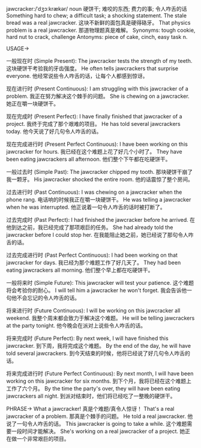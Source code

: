 jawcracker:/ˈdʒɔːkrækər/
noun
硬饼干; 难咬的东西; 费力的事; 令人咋舌的话
Something hard to chew; a difficult task; a shocking statement.
The stale bread was a real jawcracker.  这块不新鲜的面包真是硬得硌牙。
That physics problem is a real jawcracker.  那道物理题真是难解。
Synonyms:  tough cookie, hard nut to crack, challenge
Antonyms:  piece of cake, cinch, easy task
n.

USAGE->

一般现在时 (Simple Present):
The jawcracker tests the strength of my teeth. 这块硬饼干考验我的牙齿强度。
He often tells jawcrackers that surprise everyone. 他经常说些令人咋舌的话，让每个人都感到惊讶。


现在进行时 (Present Continuous):
I am struggling with this jawcracker of a problem. 我正在努力解决这个棘手的问题。
She is chewing on a jawcracker. 她正在嚼一块硬饼干。


现在完成时 (Present Perfect):
I have finally finished that jawcracker of a project. 我终于完成了那个艰难的项目。
He has told several jawcrackers today. 他今天说了好几句令人咋舌的话。


现在完成进行时 (Present Perfect Continuous):
I have been working on this jawcracker for hours. 我已经在这个难题上花了好几个小时了。
They have been eating jawcrackers all afternoon. 他们整个下午都在吃硬饼干。


一般过去时 (Simple Past):
The jawcracker chipped my tooth. 那块硬饼干崩了我一颗牙。
His jawcracker shocked the entire room. 他的话震惊了整个房间。


过去进行时 (Past Continuous):
I was chewing on a jawcracker when the phone rang. 电话响的时候我正在嚼一块硬饼干。
He was telling a jawcracker when he was interrupted. 他正说着一句令人咋舌的话时被打断了。


过去完成时 (Past Perfect):
I had finished the jawcracker before he arrived. 在他到达之前，我已经完成了那项艰巨的任务。
She had already told the jawcracker before I could stop her. 在我能阻止她之前，她已经说了那句令人咋舌的话。


过去完成进行时 (Past Perfect Continuous):
I had been working on that jawcracker for days. 我已经为那个难题工作了好几天了。
They had been eating jawcrackers all morning. 他们整个早上都在吃硬饼干。



一般将来时 (Simple Future):
This jawcracker will test your patience.  这个难题将会考验你的耐心。
I will tell him a jawcracker he won't forget. 我会告诉他一句他不会忘记的令人咋舌的话。


将来进行时 (Future Continuous):
I will be working on this jawcracker all weekend. 我整个周末都会致力于解决这个难题。
He will be telling jawcrackers at the party tonight. 他今晚会在派对上说些令人咋舌的话。


将来完成时 (Future Perfect):
By next week, I will have finished this jawcracker. 到下周，我将完成这个难题。
By the end of the day, he will have told several jawcrackers. 到今天结束的时候，他将已经说了好几句令人咋舌的话。


将来完成进行时 (Future Perfect Continuous):
By next month, I will have been working on this jawcracker for six months. 到下个月，我将已经在这个难题上工作了六个月。
By the time the party's over, they will have been eating jawcrackers all night. 到派对结束时，他们将已经吃了一整晚的硬饼干。


PHRASE->
What a jawcracker!  真是个难题/真令人惊讶！
That's a real jawcracker of a problem.  那真是个棘手的问题。
He told a real jawcracker. 他说了一句令人咋舌的话。
This jawcracker is going to take a while. 这个难题需要一段时间才能解决。
She's working on a real jawcracker of a project. 她正在做一个非常艰巨的项目。
